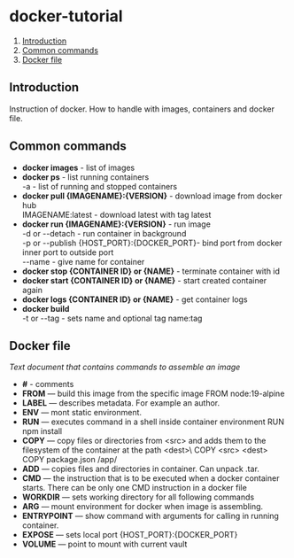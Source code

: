 # docker-tutorial

1. [Introduction](#introduction)
2. [Common commands](#common-commands)
3. [Docker file](#docker-file)


## Introduction

<p>
Instruction of docker. How to handle with images, containers and docker file.
</p>

## Common commands

- **docker images** - list of images
- **docker ps** - list running containers\
    -a - list of running and stopped containers
- **docker pull {IMAGENAME}:{VERSION}** - download image from docker hub\
  IMAGENAME:latest - download latest with tag latest
- **docker run {IMAGENAME}:{VERSION}** - run image\
    -d or --detach - run container in background\
    -p or --publish {HOST_PORT}:{DOCKER_PORT}- bind port from docker inner port to outside port\
    --name - give name for container
- **docker stop {CONTAINER ID} or {NAME}** - terminate container with id
- **docker start {CONTAINER ID} or {NAME}** - start created container again 
- **docker logs {CONTAINER ID} or {NAME}** - get container logs
- **docker build**\
    -t or --tag - sets name and optional tag name:tag

## Docker file
<p><i>Text document that contains commands to assemble an image </i></p>

- **\#** - comments
- **FROM** — build this image from the specific image
    FROM node:19-alpine
- **LABEL** — describes metadata. Fоr example an author.
- **ENV** — mont static environment.
- **RUN** — executes command in a shell inside container environment
    RUN npm install
- **COPY** — copy files or directories from \<src> and adds them to the filesystem of the container at the path \<dest>\ 
    COPY \<src> \<dest>\
    COPY package.json /app/
- **ADD** — copies files and directories in container. Can unpack .tar.
- **CMD** — the instruction that is to be executed when a docker container starts. There can be only one CMD instruction in a docker file
- **WORKDIR** — sets working directory for all following commands
- **ARG** — mount environment for docker when image is assembling.
- **ENTRYPOINT** — show command with arguments for calling in running container.
- **EXPOSE** — sets local port
    {HOST_PORT}:{DOCKER_PORT}
- **VOLUME** — point to mount with current vault
